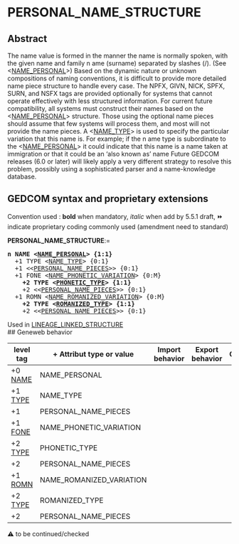 ﻿# PERSONAL_NAME_STRUCTURE
## Abstract
The name value is formed in the manner the name is normally spoken, with the given name and family
n ame (surname) separated by slashes (/). (See &lt;<a href=Ged.NAME_PERSONAL.md>NAME_PERSONAL</a>&gt;) Based on the
dynamic nature or unknown compositions of naming conventions, it is difficult to provide more
detailed name piece structure to handle every case. The NPFX, GIVN, NICK, SPFX, SURN, and
NSFX tags are provided optionally for systems that cannot operate effectively with less structured
information.  For current future compatibility, all systems must construct their names based on the
&lt;<a href=Ged.NAME_PERSONAL.md>NAME_PERSONAL</a>&gt; structure. Those using the optional name pieces should assume that few
systems will process them, and most will not provide the name pieces.
A &lt;<a href=Ged.NAME_TYPE.md>NAME_TYPE</a>&gt; is used to specify the particular variation that this name is.  For example; if the
n ame type is subordinate to the &lt;<a href=Ged.NAME_PERSONAL.md>NAME_PERSONAL</a>&gt; it could indicate that this name is a name
taken at immigration or that it could be an ‘also known as’ name
Future GEDCOM releases (6.0 or later) will likely apply a very different strategy to resolve this
problem, possibly using a sophisticated parser and a name-knowledge database.


## GEDCOM syntax and proprietary extensions
Convention used : **bold** when mandatory, _italic_ when add by 5.5.1 draft, &#x23E9; indicate proprietary coding commonly used (amendment need to standard)<br />

**PERSONAL_NAME_STRUCTURE**:=
<pre>
<b>n NAME &lt;<a href=Ged.NAME_PERSONAL.md>NAME_PERSONAL</a>&gt; {1:1}</b>
  +1 TYPE &lt;<a href=Ged.NAME_TYPE.md>NAME_TYPE</a>&gt; {0:1}
  +1 &lt;&lt;<a href=Ged.PERSONAL_NAME_PIECES.md>PERSONAL_NAME_PIECES</a>&gt;&gt; {0:1}
  +1 FONE &lt;<a href=Ged.NAME_PHONETIC_VARIATION.md>NAME_PHONETIC_VARIATION</a>&gt; {0:M}
<b>    +2 TYPE &lt;<a href=Ged.PHONETIC_TYPE.md>PHONETIC_TYPE</a>&gt; {1:1}</b>
    +2 &lt;&lt;<a href=Ged.PERSONAL_NAME_PIECES.md>PERSONAL_NAME_PIECES</a>&gt;&gt; {0:1}
  +1 ROMN &lt;<a href=Ged.NAME_ROMANIZED_VARIATION.md>NAME_ROMANIZED_VARIATION</a>&gt; {0:M}
<b>    +2 TYPE &lt;<a href=Ged.ROMANIZED_TYPE.md>ROMANIZED_TYPE</a>&gt; {1:1}</b>
    +2 &lt;&lt;<a href=Ged.PERSONAL_NAME_PIECES.md>PERSONAL_NAME_PIECES</a>&gt;&gt; {0:1}
</pre>
Used in <a href=Ged.LINEAGE_LINKED_STRUCTURE.md>LINEAGE_LINKED_STRUCTURE</a><br />## Geneweb behavior

level tag  | + Attribut type or value | Import behavior | Export behavior  | Comment 
---------- | ------------- | :---------------: | :-----------------:| -----------
+0 <a href=Ged.GLOSSARY.md#name>NAME</a> | NAME_PERSONAL | | |
+1 <a href=Ged.GLOSSARY.md#type>TYPE</a> | NAME_TYPE | | |
+1  | PERSONAL_NAME_PIECES | | |
+1 <a href=Ged.GLOSSARY.md#fone>FONE</a> | NAME_PHONETIC_VARIATION | | |
+2 <a href=Ged.GLOSSARY.md#type>TYPE</a> | PHONETIC_TYPE | | |
+2  | PERSONAL_NAME_PIECES | | |
+1 <a href=Ged.GLOSSARY.md#romn>ROMN</a> | NAME_ROMANIZED_VARIATION | | |
+2 <a href=Ged.GLOSSARY.md#type>TYPE</a> | ROMANIZED_TYPE | | |
+2  | PERSONAL_NAME_PIECES | | |

:warning: to be continued/checked

